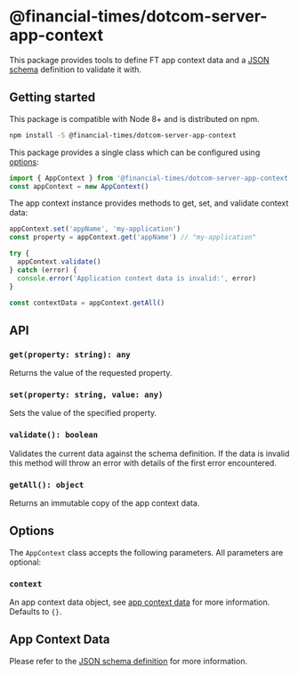 # @financial-times/dotcom-server-app-context

This package provides tools to define FT app context data and a [JSON schema] definition to validate it with.

[JSON schema]: https://json-schema.org/


## Getting started

This package is compatible with Node 8+ and is distributed on npm.

```bash
npm install -S @financial-times/dotcom-server-app-context
```

This package provides a single class which can be configured using [options](#options):

```js
import { AppContext } from '@financial-times/dotcom-server-app-context'
const appContext = new AppContext()
```

The app context instance provides methods to get, set, and validate context data:

```js
appContext.set('appName', 'my-application')
const property = appContext.get('appName') // "my-application"

try {
  appContext.validate()
} catch (error) {
  console.error('Application context data is invalid:', error)
}

const contextData = appContext.getAll()
```


## API

### `get(property: string): any`

Returns the value of the requested property.

### `set(property: string, value: any)`

Sets the value of the specified property.

### `validate(): boolean`

Validates the current data against the schema definition. If the data is invalid this method will throw an error with details of the first error encountered.

### `getAll(): object`

Returns an immutable copy of the app context data.


## Options

The `AppContext` class accepts the following parameters. All parameters are optional:

### `context`

An app context data object, see [app context data](#app-context-data) for more information. Defaults to `{}`.


## App Context Data

Please refer to the [JSON schema definition](schema.md) for more information.
